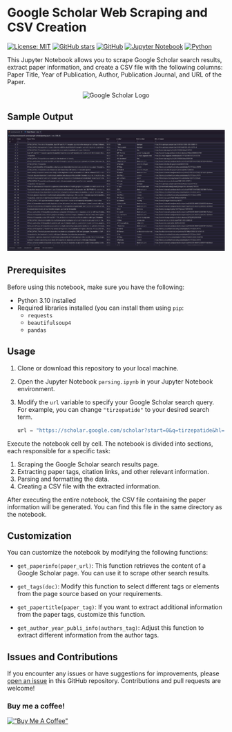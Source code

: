 # Google Scholar Web Scraping and CSV Creation
[![License: MIT](https://img.shields.io/badge/License-MIT-yellow.svg)](https://opensource.org/licenses/MIT)
[![GitHub stars](https://img.shields.io/github/stars/mirsadra/google-scholar-parser.svg)](https://github.com/mirsadra/google-scholar-parser/stargazers)
[![GitHub](https://img.shields.io/badge/GitHub-%23121011.svg?style=flat&logo=github&logoColor=white)](https://github.com/mirsadra/google-scholar-parser)
[![Jupyter Notebook](https://img.shields.io/badge/Jupyter-Notebook-orange.svg?style=flat&logo=jupyter&logoColor=white)](https://jupyter.org/)
[![Python](https://img.shields.io/badge/Python-3670A0?style=flat&logo=python&logoColor=ffdd54)](https://www.python.org/)

This Jupyter Notebook allows you to scrape Google Scholar search results, extract paper information, and create a CSV file with the following columns: Paper Title, Year of Publication, Author, Publication Journal, and URL of the Paper.

<!-- Add Google Scholar Logo -->
<p align="center">
  <img src="https://upload.wikimedia.org/wikipedia/commons/thumb/c/c7/Google_Scholar_logo.svg/1024px-Google_Scholar_logo.svg.png?20200110094142" alt="Google Scholar Logo" width="200">
</p>

## Sample Output
![Sample Table](table.png)

## Prerequisites

Before using this notebook, make sure you have the following:

- Python 3.10 installed
- Required libraries installed (you can install them using `pip`:
  - `requests`
  - `beautifulsoup4`
  - `pandas`

## Usage

1. Clone or download this repository to your local machine.

2. Open the Jupyter Notebook `parsing.ipynb` in your Jupyter Notebook environment.

3. Modify the `url` variable to specify your Google Scholar search query. For example, you can change `"tirzepatide"` to your desired search term.

   ```python
   url = "https://scholar.google.com/scholar?start=0&q=tirzepatide&hl=en&as_sdt=0,5"

Execute the notebook cell by cell. The notebook is divided into sections, each responsible for a specific task:

1. Scraping the Google Scholar search results page.
2. Extracting paper tags, citation links, and other relevant information.
3. Parsing and formatting the data.
4. Creating a CSV file with the extracted information.

After executing the entire notebook, the CSV file containing the paper information will be generated. You can find this file in the same directory as the notebook.

## Customization

You can customize the notebook by modifying the following functions:

- `get_paperinfo(paper_url)`: This function retrieves the content of a Google Scholar page. You can use it to scrape other search results.

- `get_tags(doc)`: Modify this function to select different tags or elements from the page source based on your requirements.

- `get_papertitle(paper_tag)`: If you want to extract additional information from the paper tags, customize this function.

- `get_author_year_publi_info(authors_tag)`: Adjust this function to extract different information from the author tags.

## Issues and Contributions

If you encounter any issues or have suggestions for improvements, please [open an issue](URL_to_repository_issues) in this GitHub repository. Contributions and pull requests are welcome!

### Buy me a coffee!
[!["Buy Me A Coffee"](https://www.buymeacoffee.com/assets/img/custom_images/orange_img.png)](https://www.buymeacoffee.com/miirsadra)
